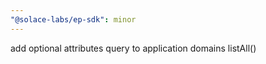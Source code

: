 ```yaml
---
"@solace-labs/ep-sdk": minor
---
```


add optional attributes query to application domains listAll()

